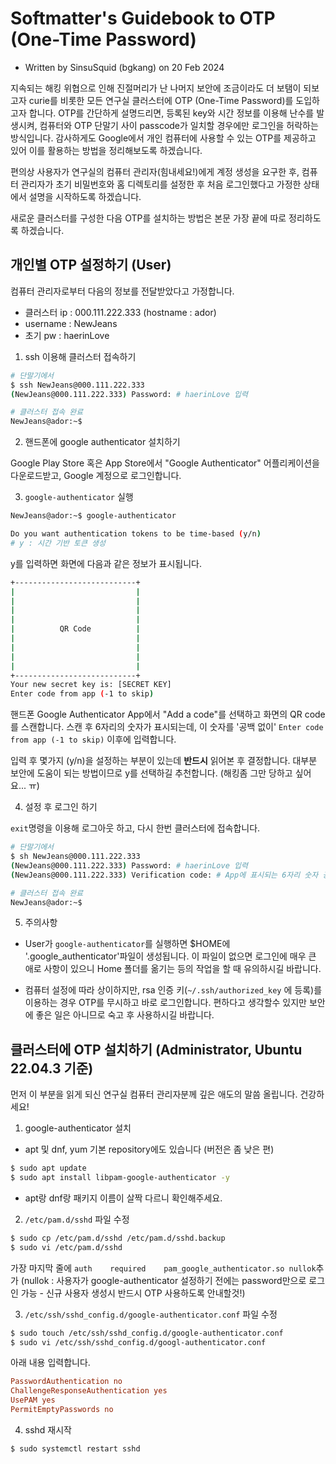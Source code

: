 # Softmatter's Guidebook to OTP (One-Time Password)

- Written by SinsuSquid (bgkang) on 20 Feb 2024

지속되는 해킹 위협으로 인해 진절머리가 난 나머지 보안에 조금이라도 더 보탬이 되보고자 curie를 비롯한 모든 연구실 클러스터에 OTP (One-Time Password)를 도입하고자 합니다.
OTP를 간단하게 설명드리면, 등록된 key와 시간 정보를 이용해 난수를 발생시켜, 컴퓨터와 OTP 단말기 사이 passcode가 일치할 경우에만 로그인을 허락하는 방식입니다.
감사하게도 Google에서 개인 컴퓨터에 사용할 수 있는 OTP를 제공하고 있어 이를 활용하는 방법을 정리해보도록 하겠습니다.

편의상 사용자가 연구실의 컴퓨터 관리자(힘내세요!)에게 계정 생성을 요구한 후, 컴퓨터 관리자가 초기 비밀번호와 홈 디렉토리를 설정한 후 처음 로그인했다고 가정한 상태에서 설명을 시작하도록 하겠습니다.

새로운 클러스터를 구성한 다음 OTP를 설치하는 방법은 본문 가장 끝에 따로 정리하도록 하겠습니다.

## 개인별 OTP 설정하기 (User)

컴퓨터 관리자로부터 다음의 정보를 전달받았다고 가정합니다.

- 클러스터 ip : 000.111.222.333 (hostname : ador)
- username : NewJeans
- 초기 pw : haerinLove

1. ssh 이용해 클러스터 접속하기

```bash
# 단말기에서
$ ssh NewJeans@000.111.222.333
(NewJeans@000.111.222.333) Password: # haerinLove 입력

# 클러스터 접속 완료
NewJeans@ador:~$ 
```

2. 핸드폰에 google authenticator 설치하기

Google Play Store 혹은 App Store에서 "Google Authenticator" 어플리케이션을 다운로드받고, Google 계정으로 로그인합니다.

3. `google-authenticator` 실행

```bash
NewJeans@ador:~$ google-authenticator

Do you want authentication tokens to be time-based (y/n)
# y : 시간 기반 토큰 생성
```
y를 입력하면 화면에 다음과 같은 정보가 표시됩니다.

```bash
+---------------------------+
|                           |
|                           |
|                           |
|                           |
|          QR Code          |
|                           |
|                           |
|                           |
|                           |
+---------------------------+
Your new secret key is: [SECRET KEY]
Enter code from app (-1 to skip)
```

핸드폰 Google Authenticator App에서 "Add a code"를 선택하고 화면의 QR code를 스캔합니다.
스캔 후 6자리의 숫자가 표시되는데, 이 숫자를 '공백 없이' `Enter code from app (-1 to skip)` 이후에 입력합니다.

입력 후 몇가지 (y/n)을 설정하는 부분이 있는데 **반드시** 읽어본 후 결정합니다.
대부분 보안에 도움이 되는 방법이므로 y를 선택하길 추천합니다. (해킹좀 그만 당하고 싶어요... ㅠ)

4. 설정 후 로그인 하기

`exit`명령을 이용해 로그아웃 하고, 다시 한번 클러스터에 접속합니다.

```bash
# 단말기에서
$ sh NewJeans@000.111.222.333
(NewJeans@000.111.222.333) Password: # haerinLove 입력
(NewJeans@000.111.222.333) Verification code: # App에 표시되는 6자리 숫자 공백없이 입력

# 클러스터 접속 완료
NewJeans@ador:~$ 
```

5. 주의사항

- User가 `google-authenticator`를 실행하면 $HOME에 '.google_authenticator'파일이 생성됩니다. 이 파일이 없으면 로그인에 매우 큰 애로 사항이 있으니 Home 폴더를 옮기는 등의 작업을 할 때 유의하시길 바랍니다.

- 컴퓨터 설정에 따라 상이하지만, rsa 인증 키(`~/.ssh/authorized_key` 에 등록)를 이용하는 경우 OTP를 무시하고 바로 로그인합니다. 편하다고 생각할수 있지만 보안에 좋은 일은 아니므로 숙고 후 사용하시길 바랍니다.

## 클러스터에 OTP 설치하기 (Administrator, Ubuntu 22.04.3 기준)

먼저 이 부분을 읽게 되신 연구실 컴퓨터 관리자분께 깊은 애도의 말씀 올립니다. 건강하세요!

1. google-authenticator 설치

- apt 및 dnf, yum 기본 repository에도 있습니다 (버전은 좀 낮은 편)

```bash
$ sudo apt update
$ sudo apt install libpam-google-authenticator -y
```

- apt랑 dnf랑 패키지 이름이 살짝 다르니 확인해주세요.

2. `/etc/pam.d/sshd` 파일 수정

```bash
$ sudo cp /etc/pam.d/sshd /etc/pam.d/sshd.backup
$ sudo vi /etc/pam.d/sshd
```
가장 마지막 줄에 `auth    required    pam_google_authenticator.so nullok`추가
(nullok : 사용자가 google-authenticator 설정하기 전에는 password만으로 로그인 가능 - 신규 사용자 생성시 반드시 OTP 사용하도록 안내할것!)

3. `/etc/ssh/sshd_config.d/google-authenticator.conf` 파일 수정

```bash
$ sudo touch /etc/ssh/sshd_config.d/google-authenticator.conf
$ sudo vi /etc/ssh/sshd_config.d/googl-authenticator.conf
```

아래 내용 입력합니다.

```conf
PasswordAuthentication no
ChallengeResponseAuthentication yes
UsePAM yes
PermitEmptyPasswords no
```
4. sshd 재시작
```bash
$ sudo systemctl restart sshd
```
